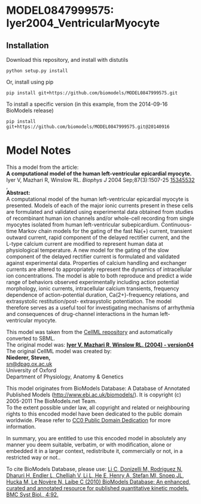 # MODEL0847999575: Iyer2004_VentricularMyocyte

## Installation

Download this repository, and install with distutils

`python setup.py install`

Or, install using pip

`pip install git+https://github.com/biomodels/MODEL0847999575.git`

To install a specific version (in this example, from the 2014-09-16 BioModels release)

`pip install git+https://github.com/biomodels/MODEL0847999575.git@20140916`


# Model Notes


This a model from the article:  
**A computational model of the human left-ventricular epicardial myocyte.**   
Iyer V, Mazhari R, Winslow RL. _Biophys J_ 2004 Sep;87(3):1507-25
[15345532](http://www.ncbi.nlm.nih.gov/pubmed/15345532) ,  
**Abstract:**   
A computational model of the human left-ventricular epicardial myocyte is
presented. Models of each of the major ionic currents present in these cells
are formulated and validated using experimental data obtained from studies of
recombinant human ion channels and/or whole-cell recording from single
myocytes isolated from human left-ventricular subepicardium. Continuous-time
Markov chain models for the gating of the fast Na(+) current, transient
outward current, rapid component of the delayed rectifier current, and the
L-type calcium current are modified to represent human data at physiological
temperature. A new model for the gating of the slow component of the delayed
rectifier current is formulated and validated against experimental data.
Properties of calcium handling and exchanger currents are altered to
appropriately represent the dynamics of intracellular ion concentrations. The
model is able to both reproduce and predict a wide range of behaviors observed
experimentally including action potential morphology, ionic currents,
intracellular calcium transients, frequency dependence of action-potential
duration, Ca(2+)-frequency relations, and extrasystolic restitution/post-
extrasystolic potentiation. The model therefore serves as a useful tool for
investigating mechanisms of arrhythmia and consequences of drug-channel
interactions in the human left-ventricular myocyte.

This model was taken from the [CellML
repository](http://www.cellml.org/models) and automatically converted to SBML.  
The original model was: [ **Iyer V, Mazhari R, Winslow RL. (2004) -
version04**
](http://www.cellml.org/models/iyer_mazhari_winslow_2004_version04)  
The original CellML model was created by:  
**Niederer, Steven,**   
sn@dpag.ox.ac.uk  
University of Oxford  
Department of Physiology, Anatomy & Genetics  

This model originates from BioModels Database: A Database of Annotated
Published Models (http://www.ebi.ac.uk/biomodels/). It is copyright (c)
2005-2011 The BioModels.net Team.  
To the extent possible under law, all copyright and related or neighbouring
rights to this encoded model have been dedicated to the public domain
worldwide. Please refer to [CC0 Public Domain
Dedication](http://creativecommons.org/publicdomain/zero/1.0/) for more
information.

In summary, you are entitled to use this encoded model in absolutely any
manner you deem suitable, verbatim, or with modification, alone or embedded it
in a larger context, redistribute it, commercially or not, in a restricted way
or not..  
  
To cite BioModels Database, please use: [Li C, Donizelli M, Rodriguez N,
Dharuri H, Endler L, Chelliah V, Li L, He E, Henry A, Stefan MI, Snoep JL,
Hucka M, Le Novère N, Laibe C (2010) BioModels Database: An enhanced, curated
and annotated resource for published quantitative kinetic models. BMC Syst
Biol., 4:92.](http://www.ncbi.nlm.nih.gov/pubmed/20587024)


